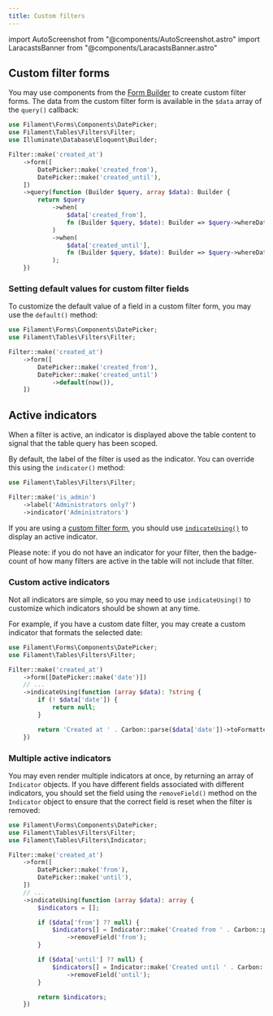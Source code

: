 ```yaml
---
title: Custom filters
---
```

import AutoScreenshot from "@components/AutoScreenshot.astro"
import LaracastsBanner from "@components/LaracastsBanner.astro"

## Custom filter forms

<LaracastsBanner
    title="Build a Custom Table Filter"
    description="Watch the Build Advanced Components for Filament series on Laracasts - it will teach you how to build components, and you'll get to know all the internal tools to help you."
    url="https://laracasts.com/series/build-advanced-components-for-filament/episodes/11"
    series="building-advanced-components"
/>

You may use components from the [Form Builder](../../forms/fields/getting-started) to create custom filter forms. The data from the custom filter form is available in the `$data` array of the `query()` callback:

```php
use Filament\Forms\Components\DatePicker;
use Filament\Tables\Filters\Filter;
use Illuminate\Database\Eloquent\Builder;

Filter::make('created_at')
    ->form([
        DatePicker::make('created_from'),
        DatePicker::make('created_until'),
    ])
    ->query(function (Builder $query, array $data): Builder {
        return $query
            ->when(
                $data['created_from'],
                fn (Builder $query, $date): Builder => $query->whereDate('created_at', '>=', $date),
            )
            ->when(
                $data['created_until'],
                fn (Builder $query, $date): Builder => $query->whereDate('created_at', '<=', $date),
            );
    })
```

<AutoScreenshot name="tables/filters/custom-form" alt="Table with custom filter form" version="3.x" />

### Setting default values for custom filter fields

To customize the default value of a field in a custom filter form, you may use the `default()` method:

```php
use Filament\Forms\Components\DatePicker;
use Filament\Tables\Filters\Filter;

Filter::make('created_at')
    ->form([
        DatePicker::make('created_from'),
        DatePicker::make('created_until')
            ->default(now()),
    ])
```

## Active indicators

When a filter is active, an indicator is displayed above the table content to signal that the table query has been scoped.

<AutoScreenshot name="tables/filters/indicators" alt="Table with filter indicators" version="3.x" />

By default, the label of the filter is used as the indicator. You can override this using the `indicator()` method:

```php
use Filament\Tables\Filters\Filter;

Filter::make('is_admin')
    ->label('Administrators only?')
    ->indicator('Administrators')
```

If you are using a [custom filter form](#custom-filter-forms), you should use [`indicateUsing()`](#custom-active-indicators) to display an active indicator.

Please note: if you do not have an indicator for your filter, then the badge-count of how many filters are active in the table will not include that filter.

### Custom active indicators

Not all indicators are simple, so you may need to use `indicateUsing()` to customize which indicators should be shown at any time.

For example, if you have a custom date filter, you may create a custom indicator that formats the selected date:

```php
use Filament\Forms\Components\DatePicker;
use Filament\Tables\Filters\Filter;

Filter::make('created_at')
    ->form([DatePicker::make('date')])
    // ...
    ->indicateUsing(function (array $data): ?string {
        if (! $data['date']) {
            return null;
        }

        return 'Created at ' . Carbon::parse($data['date'])->toFormattedDateString();
    })
```

### Multiple active indicators

You may even render multiple indicators at once, by returning an array of `Indicator` objects. If you have different fields associated with different indicators, you should set the field using the `removeField()` method on the `Indicator` object to ensure that the correct field is reset when the filter is removed:

```php
use Filament\Forms\Components\DatePicker;
use Filament\Tables\Filters\Filter;
use Filament\Tables\Filters\Indicator;

Filter::make('created_at')
    ->form([
        DatePicker::make('from'),
        DatePicker::make('until'),
    ])
    // ...
    ->indicateUsing(function (array $data): array {
        $indicators = [];

        if ($data['from'] ?? null) {
            $indicators[] = Indicator::make('Created from ' . Carbon::parse($data['from'])->toFormattedDateString())
                ->removeField('from');
        }

        if ($data['until'] ?? null) {
            $indicators[] = Indicator::make('Created until ' . Carbon::parse($data['until'])->toFormattedDateString())
                ->removeField('until');
        }

        return $indicators;
    })
```
